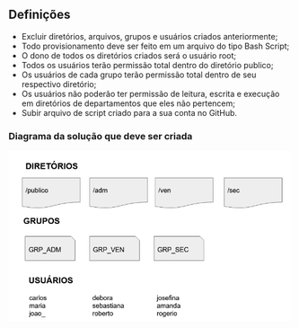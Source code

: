 ## Definições
* Excluir diretórios, arquivos, grupos e usuários criados anteriormente;
* Todo provisionamento deve ser feito em um arquivo do tipo Bash Script;
* O dono de todos os diretórios criados será o usuário root;
* Todos os usuários terão permissão total dentro do diretório publico;
* Os usuários de cada grupo terão permissão total dentro de seu respectivo diretório;
* Os usuários não poderão ter permissão de leitura, escrita e execução em diretórios de departamentos que eles não pertencem;
* Subir arquivo de script criado para a sua conta no GitHub.

### Diagrama da solução que deve ser criada
![Diagrama da solução que deve ser criada](./diagram.png)